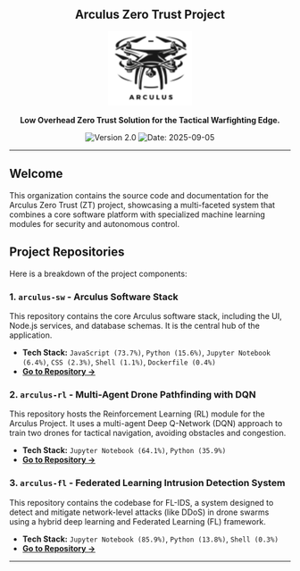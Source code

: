 <h2 align="center">
<b>Arculus Zero Trust Project</b>
</h2>

<p align="center">
  <img src="https://github.com/arculus-zt/.github/blob/main/arculus_logo.png" alt="Arculus-ZT Logo" width="150"/>
</p>

<p align="center">
  <strong>Low Overhead Zero Trust Solution for the Tactical Warfighting Edge.</strong>
</p>

<p align="center">
  <img src="https://img.shields.io/badge/Version-2.0-blue" alt="Version 2.0"/>
  <img src="https://img.shields.io/badge/Deliverable%20Date-2025--09--05-informational" alt="Date: 2025-09-05"/>
</p>

---

## Welcome

This organization contains the source code and documentation for the Arculus Zero Trust (ZT) project, showcasing a multi-faceted system that combines a core software platform with specialized machine learning modules for security and autonomous control.

## Project Repositories

Here is a breakdown of the project components:

### 1. `arculus-sw` - Arculus Software Stack
This repository contains the core Arculus software stack, including the UI, Node.js services, and database schemas. It is the central hub of the application.
* **Tech Stack:** `JavaScript (73.7%)`, `Python (15.6%)`, `Jupyter Notebook (6.4%)`, `CSS (2.3%)`, `Shell (1.1%)`, `Dockerfile (0.4%)`
* **[Go to Repository &rarr;](https://github.com/arculus-zt/arculus-sw)**

### 2. `arculus-rl` - Multi-Agent Drone Pathfinding with DQN
This repository hosts the Reinforcement Learning (RL) module for the Arculus Project. It uses a multi-agent Deep Q-Network (DQN) approach to train two drones for tactical navigation, avoiding obstacles and congestion.
* **Tech Stack:** `Jupyter Notebook (64.1%)`, `Python (35.9%)`
* **[Go to Repository &rarr;](https://github.com/arculus-zt/arculus-rl)**

### 3. `arculus-fl` - Federated Learning Intrusion Detection System
This repository contains the codebase for FL-IDS, a system designed to detect and mitigate network-level attacks (like DDoS) in drone swarms using a hybrid deep learning and Federated Learning (FL) framework.
* **Tech Stack:** `Jupyter Notebook (85.9%)`, `Python (13.8%)`, `Shell (0.3%)`
* **[Go to Repository &rarr;](https://github.com/arculus-zt/arculus-fl)**
---
